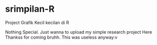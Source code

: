 # srimpilan-R
Project Grafik Kecil kecilan di R

Nothing Special. Just wanna to upload my simple research project Here
Thankss for coming bruhh. This was useless anyway:v
